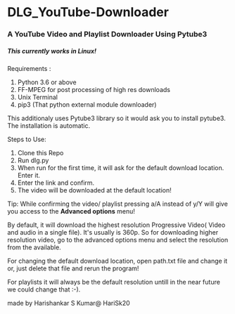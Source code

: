 # DLG_YouTube-Downloader

### A YouTube Video and Playlist Downloader Using Pytube3 

##### This currently works in Linux!

Requirements :
1. Python 3.6 or above
2. FF-MPEG for post processing of high res downloads
3. Unix Terminal
4. pip3 (That python external module downloader)

This additionaly uses Pytube3 library so it would ask you to install pytube3.
The installation is automatic.

Steps to Use:

1. Clone this Repo
2. Run dlg.py
3. When run for the first time, it will ask for the default download location. Enter it.
4. Enter the link and confirm.
5. The video will be downloaded at the default location!

Tip: While confirming the video/ playlist pressing a/A instead of y/Y will give you access to the **Advanced options** menu!

By default, it will download the highest resolution Progressive Video( Video and audio in a single file). It's usually is 360p.
So for downloading higher resolution video, go to the advanced options menu and select the resolution from the available.

For changing the default download location, open path.txt file and change it or, just delete that file and rerun the program!

For playlists it will always be the default resolution untill in the near future we could change that :-).


made by Harishankar S Kumar@ HariSk20
